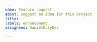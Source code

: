 ```yaml
---
name: Feature request
about: Suggest an idea for this project
title: ''
labels: enhancement
assignees: DanielKusyDev

---
```



